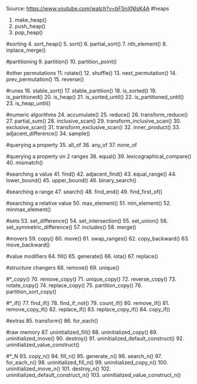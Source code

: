 Source: https://www.youtube.com/watch?v=bFSnXNIsK4A
#heaps
1. make_heap()
2. push_heap()
3. pop_heap()

#sorting
4. sort_heap()
5. sort()
6. partial_sort()
7. nth_element()
8. inplace_merge()

#partitioning
9. partition()
10. partition_point()

#other permutations
11. rotate()
12. shuffle()
13. next_permutation()
14. prev_permutation()
15. reverse()

#runes
16. stable_sort()
17. stable_partition()
18. is_sorted()
19. is_partitioned()
20. is_heap()
21. is_sorted_until()
22. is_partitioned_until()
23. is_heap_until()

#numeric algorithms
24. accumulate()
25. reduce()
26. transform_reduce()
27. partial_sum()
28. inclusive_scan()
29. transform_inclusive_scan()
30. exclusive_scan()
31. transform_exclusive_scan()
32. inner_product()
33. adjacent_difference()
34. sample()

#querying a property
35. all_of
36. any_of
37. none_of

#querying a property on 2 ranges
38. equal()
39. lexicographical_compare()
40. mismatch()

#searching a value
41. find()
42. adjacent_find()
43. equal_range()
44. lower_bound()
45. upper_bound()
46. binary_search()

#searching a range
47. search()
48. find_end()
49. find_first_of()

#searching a relative value
50. max_element()
51. min_element()
52. minmax_element()

#sets
53. set_difference()
54. set_intersection()
55. set_union()
56. set_symmetric_difference()
57. includes()
58. merge()

#movers
59. copy()
60. move()
61. swap_ranges()
62. copy_backward()
63. move_backward()

#value modifiers
64. fill()
65. generate()
66. iota()
67. replace()

#structure changers
68. remove()
69. unique()

#*_copy()
70. remove_copy()
71. unique_copy()
72. reverse_copy()
73. rotate_copy()
74. replace_copy()
75. partition_copy()
76. partition_sort_copy()

#*_if()
77. find_if()
78. find_if_not()
79. count_if()
80. remove_if()
81. remove_copy_if()
82. replace_if()
83. replace_copy_if()
84. copy_if()

#extras
85. transform()
86. for_each()

#raw memory
87. uninitialized_fill()
88. uninitialized_copy()
89. uninitialized_move()
90. destroy()
91. uninitialized_default_construct()
92. uninitialized_value_construct()

#*_N
93. copy_n()
94. fill_n()
95. generate_n()
96. search_n()
97. for_each_n()
98. uninitialized_fill_n()
99. uninitialized_copy_n()
100. uninitialized_move_n()
101. destroy_n()
102. uninitialized_default_construct_n()
103. uninitialized_value_construct_n()
